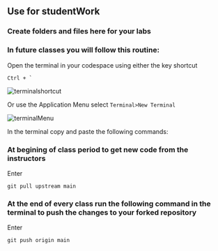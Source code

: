 ## Use for studentWork

### Create folders and files here for your labs

### In future classes you will follow this routine:

Open the terminal in your codespace using either the key shortcut

```
Ctrl + `
```

![terminalshortcut](https://raw.githubusercontent.com/DataSnowman/ephrataTEALS2021/main/images/terminalshortcut.png)

Or use the Application Menu select `Terminal>New Terminal`

![terminalMenu](https://raw.githubusercontent.com/DataSnowman/ephrataTEALS2021/main/images/terminalMenu.png)

In the terminal copy and paste the following commands:

### At begining of class period to get new code from the instructors

Enter

```
git pull upstream main
```
### At the end of every class run the following command in the terminal to push the changes to your forked repository

Enter 
```
git push origin main
```